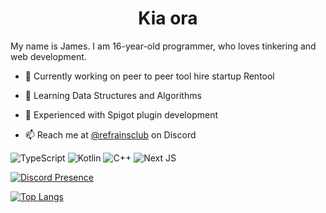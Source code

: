 <h1 align="center">Kia ora</h1>

My name is James. I am 16-year-old programmer, who loves tinkering and web development.

- 🔭 Currently working on peer to peer tool hire startup Rentool

- 🌱 Learning Data Structures and Algorithms

- 💬 Experienced with Spigot plugin development

- 📫 Reach me at [@refrainsclub](https://lexi.ws/discord) on Discord

![TypeScript](https://img.shields.io/badge/typescript-%23007ACC.svg?style=for-the-badge&logo=typescript&logoColor=white)
![Kotlin](https://img.shields.io/badge/kotlin-%237F52FF.svg?style=for-the-badge&logo=kotlin&logoColor=white)
![C++](https://img.shields.io/badge/c++-%2300599C.svg?style=for-the-badge&logo=c%2B%2B&logoColor=white)
![Next JS](https://img.shields.io/badge/Next-black?style=for-the-badge&logo=next.js&logoColor=white)

[![Discord Presence](https://lanyard.cnrad.dev/api/335160841026404353)](https://discord.com/users/335160841026404353)

[![Top Langs](https://github-readme-stats.vercel.app/api/top-langs/?username=refrainsclub&theme=dark&hide_border=true)](https://github.com/anuraghazra/github-readme-stats)
